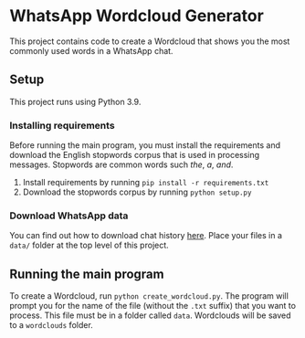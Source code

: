 # WhatsApp Wordcloud Generator

This project contains code to create a Wordcloud that shows you the most commonly used words in a WhatsApp chat.

## Setup

This project runs using Python 3.9.

### Installing requirements

Before running the main program, you must install the requirements and download the English stopwords corpus that is used in processing messages. Stopwords are common words such _the_, _a_, _and_.

1. Install requirements by running `pip install -r requirements.txt`
2. Download the stopwords corpus by running `python setup.py`

### Download WhatsApp data

You can find out how to download chat history [here](https://faq.whatsapp.com/196737011380816). Place your files in a `data/` folder at the top level of this project.

## Running the main program

To create a Wordcloud, run `python create_wordcloud.py`. The program will prompt you for the name of the file (without the `.txt` suffix) that you want to process. This file must be in a folder called `data`.
Wordclouds will be saved to a `wordclouds` folder.
